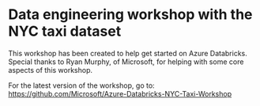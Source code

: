 # Data engineering workshop with the NYC taxi dataset

This workshop has been created to help get started on Azure Databricks.
Special thanks to Ryan Murphy, of Microsoft, for helping with some core aspects of this workshop.

For the latest version of the workshop, go to:
https://github.com/Microsoft/Azure-Databricks-NYC-Taxi-Workshop
